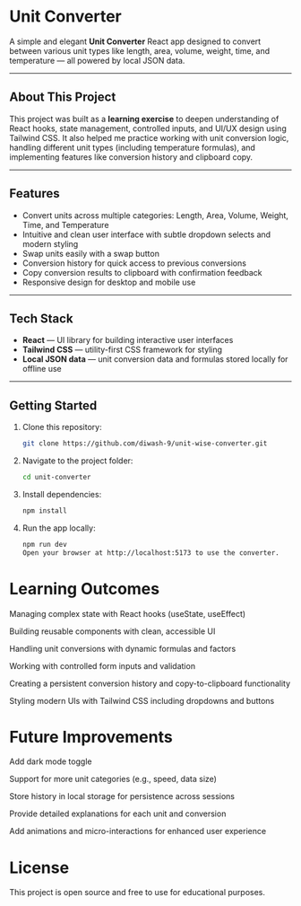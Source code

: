 # Unit Converter

A simple and elegant **Unit Converter** React app designed to convert between various unit types like length, area, volume, weight, time, and temperature — all powered by local JSON data.

---

## About This Project

This project was built as a **learning exercise** to deepen understanding of React hooks, state management, controlled inputs, and UI/UX design using Tailwind CSS. It also helped me practice working with unit conversion logic, handling different unit types (including temperature formulas), and implementing features like conversion history and clipboard copy.

---

## Features

- Convert units across multiple categories: Length, Area, Volume, Weight, Time, and Temperature
- Intuitive and clean user interface with subtle dropdown selects and modern styling
- Swap units easily with a swap button
- Conversion history for quick access to previous conversions
- Copy conversion results to clipboard with confirmation feedback
- Responsive design for desktop and mobile use

---

## Tech Stack

- **React** — UI library for building interactive user interfaces
- **Tailwind CSS** — utility-first CSS framework for styling
- **Local JSON data** — unit conversion data and formulas stored locally for offline use

---

## Getting Started

1. Clone this repository:
   ```bash
   git clone https://github.com/diwash-9/unit-wise-converter.git

2. Navigate to the project folder:

   ```bash
   cd unit-converter
   ```
3. Install dependencies:

   ```bash
   npm install
   ```
4. Run the app locally:
   
   ```bash
   npm run dev
   Open your browser at http://localhost:5173 to use the converter.
   ```
# Learning Outcomes
Managing complex state with React hooks (useState, useEffect)

Building reusable components with clean, accessible UI

Handling unit conversions with dynamic formulas and factors

Working with controlled form inputs and validation

Creating a persistent conversion history and copy-to-clipboard functionality

Styling modern UIs with Tailwind CSS including dropdowns and buttons

# Future Improvements
Add dark mode toggle

Support for more unit categories (e.g., speed, data size)

Store history in local storage for persistence across sessions

Provide detailed explanations for each unit and conversion

Add animations and micro-interactions for enhanced user experience

# License
This project is open source and free to use for educational purposes.
